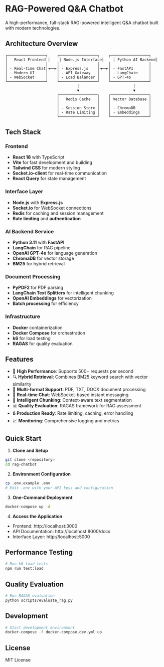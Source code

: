 # RAG-Powered Q&A Chatbot

A high-performance, full-stack RAG-powered intelligent Q&A chatbot built with modern technologies.

## Architecture Overview

```
┌─────────────────┐    ┌─────────────────┐    ┌─────────────────┐
│   React Frontend │    │ Node.js Interface│    │ Python AI Backend│
│                 │    │                 │    │                 │
│ - Real-time Chat│◄──►│ - Express.js    │◄──►│ - FastAPI       │
│ - Modern UI     │    │ - API Gateway   │    │ - LangChain     │
│ - WebSocket     │    │ - Load Balancer │    │ - GPT-4o        │
└─────────────────┘    └─────────────────┘    └─────────────────┘
                                │                        │
                                ▼                        ▼
                       ┌─────────────────┐    ┌─────────────────┐
                       │   Redis Cache   │    │ Vector Database │
                       │                 │    │                 │
                       │ - Session Store │    │ - ChromaDB      │
                       │ - Rate Limiting │    │ - Embeddings    │
                       └─────────────────┘    └─────────────────┘
```

## Tech Stack

### Frontend
- **React 18** with TypeScript
- **Vite** for fast development and building
- **Tailwind CSS** for modern styling
- **Socket.io-client** for real-time communication
- **React Query** for state management

### Interface Layer
- **Node.js** with **Express.js**
- **Socket.io** for WebSocket connections
- **Redis** for caching and session management
- **Rate limiting** and **authentication**

### AI Backend Service
- **Python 3.11** with **FastAPI**
- **LangChain** for RAG pipeline
- **OpenAI GPT-4o** for language generation
- **ChromaDB** for vector storage
- **BM25** for hybrid retrieval

### Document Processing
- **PyPDF2** for PDF parsing
- **LangChain Text Splitters** for intelligent chunking
- **OpenAI Embeddings** for vectorization
- **Batch processing** for efficiency

### Infrastructure
- **Docker** containerization
- **Docker Compose** for orchestration
- **k6** for load testing
- **RAGAS** for quality evaluation

## Features

- 🚀 **High Performance**: Supports 500+ requests per second
- 🔍 **Hybrid Retrieval**: Combines BM25 keyword search with vector similarity
- 📄 **Multi-format Support**: PDF, TXT, DOCX document processing
- 💬 **Real-time Chat**: WebSocket-based instant messaging
- 🧠 **Intelligent Chunking**: Context-aware text segmentation
- 📊 **Quality Evaluation**: RAGAS framework for RAG assessment
- 🔒 **Production Ready**: Rate limiting, caching, error handling
- 📈 **Monitoring**: Comprehensive logging and metrics

## Quick Start

1. **Clone and Setup**
```bash
git clone <repository>
cd rag-chatbot
```

2. **Environment Configuration**
```bash
cp .env.example .env
# Edit .env with your API keys and configuration
```

3. **One-Command Deployment**
```bash
docker-compose up -d
```

4. **Access the Application**
- Frontend: http://localhost:3000
- API Documentation: http://localhost:8000/docs
- Interface Layer: http://localhost:5000

## Performance Testing

```bash
# Run k6 load tests
npm run test:load
```

## Quality Evaluation

```bash
# Run RAGAS evaluation
python scripts/evaluate_rag.py
```

## Development

```bash
# Start development environment
docker-compose -f docker-compose.dev.yml up
```

## License

MIT License
